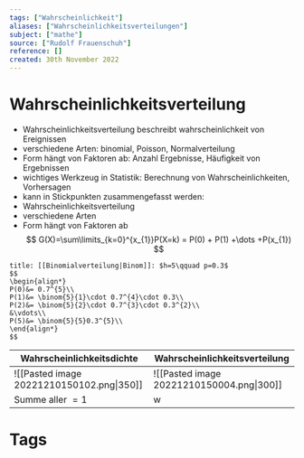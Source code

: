 ```yaml
---
tags: ["Wahrscheinlichkeit"]
aliases: ["Wahrscheinlichkeitsverteilungen"]
subject: ["mathe"]
source: ["Rudolf Frauenschuh"]
reference: []
created: 30th November 2022
---
```

# Wahrscheinlichkeitsverteilung
-   Wahrscheinlichkeitsverteilung beschreibt wahrscheinlichkeit von Ereignissen
-   verschiedene Arten: binomial, Poisson, Normalverteilung
-   Form hängt von Faktoren ab: Anzahl Ergebnisse, Häufigkeit von Ergebnissen
-   wichtiges Werkzeug in Statistik: Berechnung von Wahrscheinlichkeiten, Vorhersagen
-   kann in Stickpunkten zusammengefasst werden:
-   Wahrscheinlichkeitsverteilung
-   verschiedene Arten
-   Form hängt von Faktoren ab
$$
G(X)=\sum\limits_{k=0}^{x_{1}}P(X=k) = P(0) + P(1) +\dots +P(x_{1})
$$

```ad-info
title: [[Binomialverteilung|Binom]]: $h=5\qquad p=0.3$
$$
\begin{align*}
P(0)&= 0.7^{5}\\
P(1)&= \binom{5}{1}\cdot 0.7^{4}\cdot 0.3\\
P(2)&= \binom{5}{2}\cdot 0.7^{3}\cdot 0.3^{2}\\
&\vdots\\
P(5)&= \binom{5}{5}0.3^{5}\\
\end{align*}
$$
```

| Wahrscheinlichkeitsdichte                 | Wahrscheinlichkeitsverteilung             |
| ----------------------------------------- | ----------------------------------------- |
| ![[Pasted image 20221210150102.png\|350]] | ![[Pasted image 20221210150004.png\|300]] |
| Summe aller $=1$                          | w                                          |

# Tags